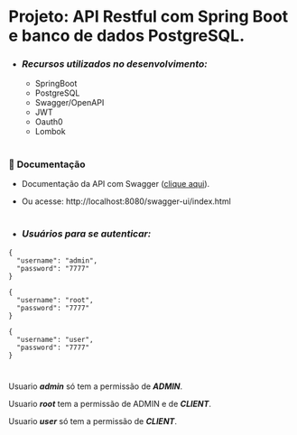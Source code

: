 # Projeto: API Restful com Spring Boot e banco de dados PostgreSQL.

- ### _Recursos utilizados no desenvolvimento:_ 
  - SpringBoot
  - PostgreSQL
  - Swagger/OpenAPI
  - JWT
  - Oauth0
  - Lombok
#

### 📄 **Documentação**

- Documentação da API com Swagger ([clique aqui](http://localhost:8080/swagger-ui/index.html)).

- Ou acesse: http://localhost:8080/swagger-ui/index.html

#

- ### _Usuários para se autenticar:_
```
{
  "username": "admin",
  "password": "7777"
}
```
```
{
  "username": "root",
  "password": "7777"
}
```
```
{
  "username": "user",
  "password": "7777"
}
```
#

Usuario ***admin*** só tem a permissão de ***ADMIN***.

Usuario ***root*** tem a permissão de ADMIN e de ***CLIENT***.

Usuario ***user*** só tem a permissão de ***CLIENT***.

